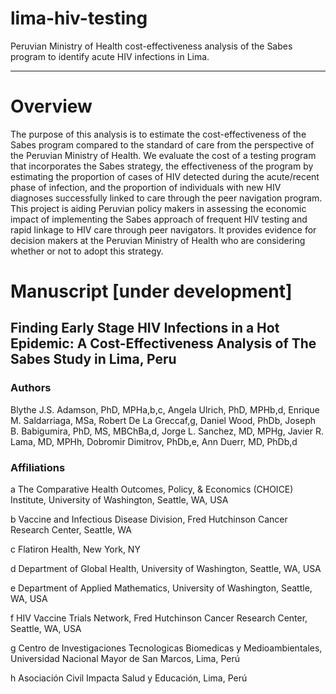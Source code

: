 # lima-hiv-testing
Peruvian Ministry of Health cost-effectiveness analysis of the Sabes program to identify acute HIV infections in Lima.

***

# Overview
The purpose of this analysis is to estimate the cost-effectiveness of the Sabes program compared 
to the standard of care from the perspective of the Peruvian Ministry of Health. We evaluate 
the cost of a testing program that incorporates the Sabes strategy, the effectiveness of the program 
by estimating the proportion of cases of HIV detected during the acute/recent phase of infection, 
and the proportion of individuals with new HIV diagnoses successfully linked to care through the 
peer navigation program. This project is aiding Peruvian policy makers in assessing the economic 
impact of implementing the Sabes approach of frequent HIV testing and rapid linkage to HIV care 
through peer navigators. It provides evidence for decision makers at the Peruvian Ministry of Health 
who are considering whether or not to adopt this strategy.

# Manuscript [under development]

## Finding Early Stage HIV Infections in a Hot Epidemic: A Cost-Effectiveness Analysis of The Sabes Study in Lima, Peru

### Authors
Blythe J.S. Adamson, PhD, MPHa,b,c, Angela Ulrich, PhD, MPHb,d, Enrique M. Saldarriaga, MSa, Robert De La Greccaf,g, Daniel Wood, PhDb, Joseph B. Babigumira, PhD, MS, MBChBa,d, Jorge L. Sanchez, MD, MPHg, Javier R. Lama, MD, MPHh, Dobromir Dimitrov, PhDb,e, Ann Duerr, MD, PhDb,d

### Affiliations
a The Comparative Health Outcomes, Policy, & Economics (CHOICE) Institute, University of Washington, Seattle, WA, USA

b Vaccine and Infectious Disease Division, Fred Hutchinson Cancer Research Center, Seattle, WA

c Flatiron Health, New York, NY

d Department of Global Health, University of Washington, Seattle, WA, USA

e Department of Applied Mathematics, University of Washington, Seattle, WA, USA

f HIV Vaccine Trials Network, Fred Hutchinson Cancer Research Center, Seattle, WA, USA

g Centro de Investigaciones Tecnologicas Biomedicas y Medioambientales, Universidad Nacional Mayor de San Marcos, Lima, Perú

h Asociación Civil Impacta Salud y Educación, Lima, Perú
